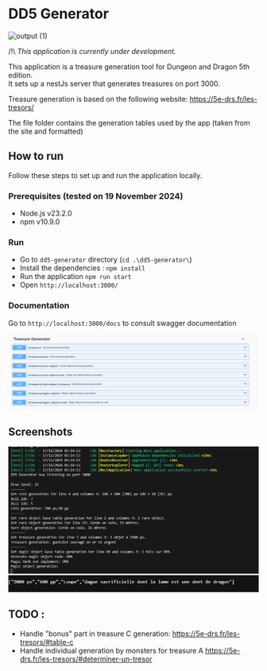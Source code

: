 # DD5 Generator

![output (1)](https://github.com/user-attachments/assets/87af1121-07fb-4930-b787-66b3271c9211)

/!\ _This application is currently under development._

This application is a treasure generation tool for Dungeon and Dragon 5th edition.  
It sets up a nestJs server that generates treasures on port 3000.

Treasure generation is based on the following website: https://5e-drs.fr/les-tresors/

The file folder contains the generation tables used by the app (taken from the site and formatted)

## How to run

Follow these steps to set up and run the application locally.

### Prerequisites (tested on 19 November 2024)

- Node.js v23.2.0
- npm v10.9.0

### Run

- Go to `dd5-generator` directory (`cd .\dd5-generator\`)
- Install the dependencies : `npm install`
- Run the application `npm run start`
- Open `http://localhost:3000/`

### Documentation

Go to `http://localhost:3000/docs` to consult swagger documentation

![alt text](image-1.png)

## Screenshots

![alt text](image.png)
![alt text](image-2.png)

## TODO :

- Handle "bonus" part in treasure C generation: https://5e-drs.fr/les-tresors/#table-c
- Handle individual generation by monsters for treasure A https://5e-drs.fr/les-tresors/#determiner-un-tresor
